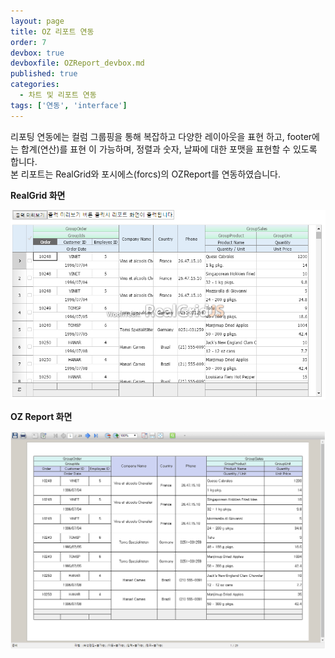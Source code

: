 ```yaml
---
layout: page
title: OZ 리포트 연동
order: 7
devbox: true
devboxfile: OZReport_devbox.md
published: true
categories:
  - 차트 및 리포트 연동
tags: ['연동', 'interface']
---
```


리포팅 연동에는 컬럼 그룹핑을 통해 복잡하고 다양한 레이아웃을 표현 하고, footer에는 합계(연산)를 표현 이 가능하며, 정렬과 숫자, 날짜에 대한 포맷을 표현할 수 있도록 합니다.  
본 리포트는 RealGrid와 포시에스(forcs)의 OZReport를 연동하였습니다.

**RealGrid 화면**

<img src="/resource/image/Report_Images/oz_grid.png" width="892px" usemap="#styles">

**OZ Report 화면**

<img src="/resource/image/Report_Images/oz_report.png" width="892px" usemap="#styles">